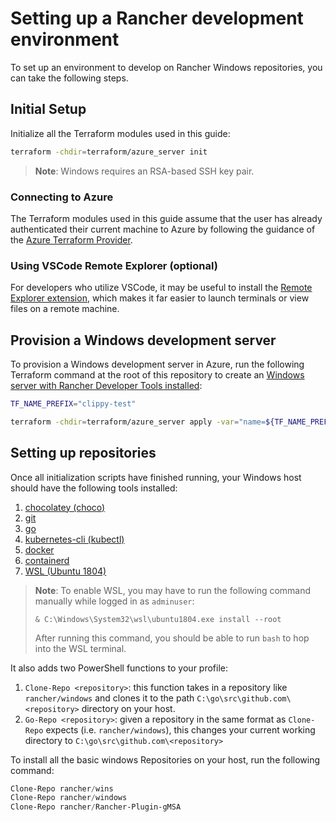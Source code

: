 # Setting up a Rancher development environment

To set up an environment to develop on Rancher Windows repositories, you can take the following steps.

## Initial Setup

Initialize all the Terraform modules used in this guide:

```bash
terraform -chdir=terraform/azure_server init
```

> **Note**: Windows requires an RSA-based SSH key pair.

### Connecting to Azure

The Terraform modules used in this guide assume that the user has already authenticated their current machine to Azure by following the guidance of the [Azure Terraform Provider](https://registry.terraform.io/providers/hashicorp/azurerm/latest/docs#authenticating-to-azure).

### Using VSCode Remote Explorer (optional)

For developers who utilize VSCode, it may be useful to install the [Remote Explorer extension](https://marketplace.visualstudio.com/items?itemName=ms-vscode.remote-explorer), which makes it far easier to launch terminals or view files on a remote machine.

## Provision a Windows development server

To provision a Windows development server in Azure, run the following Terraform command at the root of this repository to create an [Windows server with Rancher Developer Tools installed](../../terraform/azure_server):

```bash
TF_NAME_PREFIX="clippy-test"

terraform -chdir=terraform/azure_server apply -var="name=${TF_NAME_PREFIX}-server" -var-file="examples/windows_dev.tfvars"
```

## Setting up repositories

Once all initialization scripts have finished running, your Windows host should have the following tools installed:

1. [chocolatey (choco)](https://chocolatey.org/)
2. [git](https://git-scm.com/)
3. [go](https://golang.org/)
4. [kubernetes-cli (kubectl)](https://community.chocolatey.org/packages/kubernetes-cli)
5. [docker](https://www.docker.com)
6. [containerd](https://containerd.io/)
7. [WSL (Ubuntu 1804)](https://learn.microsoft.com/en-us/windows/wsl/about)

> **Note**: To enable WSL, you may have to run the following command manually while logged in as `adminuser`:
>
> `& C:\Windows\System32\wsl\ubuntu1804.exe install --root`
>
> After running this command, you should be able to run `bash` to hop into the WSL terminal.

It also adds two PowerShell functions to your profile:

1. `Clone-Repo <repository>`: this function takes in a repository like `rancher/windows` and clones it to the path `C:\go\src\github.com\<repository>` directory on your host.
2. `Go-Repo <repository>`: given a repository in the same format as `Clone-Repo` expects (i.e. `rancher/windows`), this changes your current working directory to `C:\go\src\github.com\<repository>`

To install all the basic windows Repositories on your host, run the following command:

```powershell
Clone-Repo rancher/wins
Clone-Repo rancher/windows
Clone-Repo rancher/Rancher-Plugin-gMSA
```
